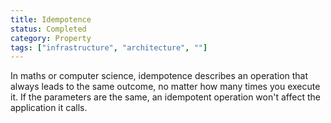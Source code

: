 ```yaml
---
title: Idempotence
status: Completed
category: Property
tags: ["infrastructure", "architecture", ""]
---
```


In maths or computer science, idempotence describes an operation that always leads to the same outcome, 
no matter how many times you execute it. 
If the parameters are the same, an idempotent operation won't affect the application it calls.
